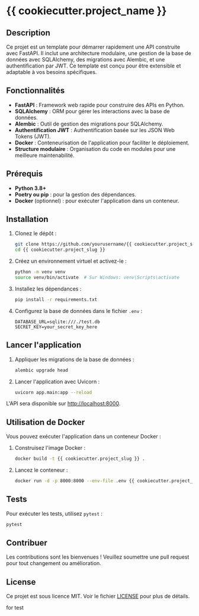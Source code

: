 
# {{ cookiecutter.project_name }}

## Description

Ce projet est un template pour démarrer rapidement une API construite avec FastAPI. Il inclut une architecture modulaire, une gestion de la base de données avec SQLAlchemy, des migrations avec Alembic, et une authentification par JWT. Ce template est conçu pour être extensible et adaptable à vos besoins spécifiques.

## Fonctionnalités

- **FastAPI** : Framework web rapide pour construire des APIs en Python.
- **SQLAlchemy** : ORM pour gérer les interactions avec la base de données.
- **Alembic** : Outil de gestion des migrations pour SQLAlchemy.
- **Authentification JWT** : Authentification basée sur les JSON Web Tokens (JWT).
- **Docker** : Conteneurisation de l'application pour faciliter le déploiement.
- **Structure modulaire** : Organisation du code en modules pour une meilleure maintenabilité.

## Prérequis

- **Python 3.8+**
- **Poetry ou pip** : pour la gestion des dépendances.
- **Docker** (optionnel) : pour exécuter l'application dans un conteneur.

## Installation

1. Clonez le dépôt :
   ```bash
   git clone https://github.com/yourusername/{{ cookiecutter.project_slug }}.git
   cd {{ cookiecutter.project_slug }}
   ```

2. Créez un environnement virtuel et activez-le :
   ```bash
   python -m venv venv
   source venv/bin/activate  # Sur Windows: venv\Scripts\activate
   ```

3. Installez les dépendances :
   ```bash
   pip install -r requirements.txt
   ```

4. Configurez la base de données dans le fichier `.env` :
   ```dotenv
   DATABASE_URL=sqlite:///./test.db
   SECRET_KEY=your_secret_key_here
   ```

## Lancer l'application

1. Appliquer les migrations de la base de données :
   ```bash
   alembic upgrade head
   ```

2. Lancer l'application avec Uvicorn :
   ```bash
   uvicorn app.main:app --reload
   ```

L'API sera disponible sur [http://localhost:8000](http://localhost:8000).

## Utilisation de Docker

Vous pouvez exécuter l'application dans un conteneur Docker :

1. Construisez l'image Docker :
   ```bash
   docker build -t {{ cookiecutter.project_slug }} .
   ```

2. Lancez le conteneur :
   ```bash
   docker run -d -p 8000:8000 --env-file .env {{ cookiecutter.project_slug }}
   ```

## Tests

Pour exécuter les tests, utilisez `pytest` :
```bash
pytest
```

## Contribuer

Les contributions sont les bienvenues ! Veuillez soumettre une pull request pour tout changement ou amélioration.

## License

Ce projet est sous licence MIT. Voir le fichier [LICENSE](LICENSE) pour plus de détails.


for test